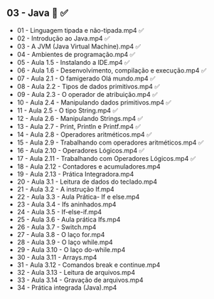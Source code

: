 ## 03 - Java :blue_book: :white_check_mark:

- 01 - Linguagem tipada e não-tipada.mp4  :white_check_mark:
- 02 - Introdução ao Java.mp4  :white_check_mark:
- 03 - A JVM (Java Virtual Machine).mp4  :white_check_mark:
- 04 - Ambientes de programação.mp4  :white_check_mark:
- 05 - Aula 1.5 - Instalando a IDE.mp4  :white_check_mark:
- 06 - Aula 1.6 - Desenvolvimento, compilação e execução.mp4  :white_check_mark:
- 07 - Aula 2.1 - O famigerado Olá mundo.mp4  :white_check_mark:
- 08 - Aula 2.2 - Tipos de dados primitivos.mp4  :white_check_mark:
- 09 - Aula 2.3 - O operador de atribuição.mp4  :white_check_mark:
- 10 - Aula 2.4 - Manipulando dados primitivos.mp4  :white_check_mark:
- 11 - Aula 2.5 - O tipo String.mp4  :white_check_mark:
- 12 - Aula 2.6 - Manipulando Strings.mp4  :white_check_mark:
- 13 - Aula 2.7 - Print, Println e Printf.mp4  :white_check_mark:
- 14 - Aula 2.8 - Operadores aritméticos.mp4  :white_check_mark:
- 15 - Aula 2.9 - Trabalhando com operadores aritméticos.mp4  :white_check_mark:
- 16 - Aula 2.10 - Operadores Lógicos.mp4  :white_check_mark:
- 17 - Aula 2.11 - Trabalhando com Operadores Lógicos.mp4  :white_check_mark:
- 18 - Aula 2.12 - Contadores e acumuladores.mp4
- 19 - Aula 2.13 - Prática Integradora.mp4
- 20 - Aula 3.1 - Leitura de dados do teclado.mp4
- 21 - Aula 3.2 - A instrução If.mp4
- 22 - Aula 3.3 - Aula Prática- If e else.mp4
- 23 - Aula 3.4 - Ifs aninhados.mp4
- 24 - Aula 3.5 - If-else-if.mp4
- 25 - Aula 3.6 - Aula prática Ifs.mp4
- 26 - Aula 3.7 - Switch.mp4
- 27 - Aula 3.8 - O laço for.mp4
- 28 - Aula 3.9 - O laço while.mp4
- 29 - Aula 3.10 - O laço do-while.mp4
- 30 - Aula 3.11 - Arrays.mp4
- 31 - Aula 3.12 - Comandos break e continue.mp4
- 32 - Aula 3.13 - Leitura de arquivos.mp4
- 33 - Aula 3.14 - Gravação de arquivos.mp4
- 34 - Prática integrada (Java).mp4
